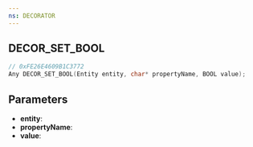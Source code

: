 ```yaml
---
ns: DECORATOR
---
```

## DECOR_SET_BOOL

```c
// 0xFE26E4609B1C3772
Any DECOR_SET_BOOL(Entity entity, char* propertyName, BOOL value);
```

## Parameters
* **entity**:
* **propertyName**:
* **value**:
